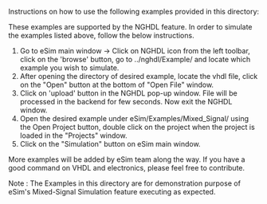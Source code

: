 Instructions on how to use the following examples provided in this directory:

These examples are supported by the NGHDL feature.
In order to simulate the examples listed above, follow the below instructions.

1. Go to eSim main window -> Click on NGHDL icon from the left toolbar, click on the 'browse' button, go to ../nghdl/Example/ and locate which example you wish to simulate.
2. After opening the directory of desired example, locate the vhdl file, click on the "Open" button at the bottom of "Open File" window.
3. Click on 'upload' button in the NGHDL pop-up window. File will be processed in the backend for few seconds. Now exit the NGHDL window.
4. Open the desired example under eSim/Examples/Mixed_Signal/ using the Open Project button, double click on the project when the project is loaded in the "Projects" window.
5. Click on the "Simulation" button on eSim main window.

More examples will be added by eSim team along the way.
If you have a good command on VHDL and electronics, please feel free to contribute.

Note : The Examples in this directory are for demonstration purpose of eSim's Mixed-Signal Simulation feature executing as expected.
